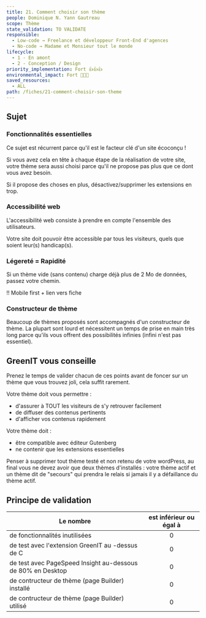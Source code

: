 ```yaml
---
title: 21. Comment choisir son thème
people: Dominique N. Yann Gautreau
scope: Thème
state_validation: TO VALIDATE
responsible: 
  - Low-code → Freelance et développeur Front-End d'agences
  - No-code → Madame et Monsieur tout le monde
lifecycle: 
  - 1 - En amont
  - 2 - Conception / Design
priority_implementation: Fort 👍👍👍
environmental_impact: Fort 🌱🌱🌱
saved_resources: 
  - ALL
path: /fiches/21-comment-choisir-son-theme
---
```


## Sujet

### Fonctionnalités essentielles

Ce sujet est récurrent parce qu'il est le facteur clé d'un site écoconçu !

Si vous avez cela en tête à chaque étape de la réalisation de votre site, votre thème sera aussi choisi parce qu'il ne propose pas plus que ce dont vous avez besoin.

Si il propose des choses en plus, désactivez/supprimer les extensions en trop.

### Accessibilité web

L'accessibilité web consiste à prendre en compte l'ensemble des utilisateurs.

Votre site doit pouvoir être accessible par tous les visiteurs, quels que soient leur(s) handicap(s).

### Légereté = Rapidité

Si un thème vide (sans contenu) charge déjà plus de 2 Mo de données, passez votre chemin.

!! Mobile first + lien vers fiche

### Constructeur de thème

Beaucoup de thèmes proposés sont accompagnés d'un constructeur de thème. La plupart sont lourd et nécessitent un temps de prise en main très long parce qu'ils vous offrent des possibilités infinies (infini n'est pas essentiel).

## GreenIT vous conseille

Prenez le temps de valider chacun de ces points avant de foncer sur un thème que vous trouvez joli, cela suffit rarement.

Votre thème doit vous permettre :
- d'assurer à TOUT les visiteurs de s'y retrouver facilement
- de diffuser des contenus pertinents
- d'afficher vos contenus rapidement

Votre thème doit  :
- être compatible avec éditeur Gutenberg
- ne contenir que les extensions essentielles

Penser à supprimer tout thème testé et non retenu de votre wordPress, au final vous ne devez avoir que deux thèmes d'installés : votre thème actif et un thème dit de "secours" qui prendra le relais si jamais il y a défaillance du thème actif.


## Principe de validation

| Le nombre | est inférieur ou égal à |
| ------------- | :---------------------: |
| de fonctionnalités inutilisées        |            0            |
| de test avec l'extension GreenIT au -dessus de C        |            0            |
| de test avec PageSpeed Insight au-dessous de 80% en Desktop       |            0            |
| de contructeur de thème (page Builder) installé      |            0            |
| de contructeur de thème (page Builder) utilisé      |            0            |
